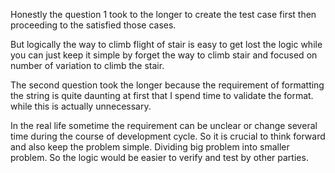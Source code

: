 Honestly the question 1 took to the longer to create the test case
first then proceeding to the satisfied those cases.

But logically the way to climb flight of stair is easy to get lost the logic 
while you can just keep it simple by forget the way to climb
stair and focused on number of variation to climb the stair.

The second question took the longer because the requirement
of formatting the string is quite daunting at first that
I spend time to validate the format. while this is actually
unnecessary.

In the real life sometime the requirement can be unclear or 
change several time during the course of development cycle.
So it is crucial to think forward and also keep the problem simple.
Dividing big problem into smaller problem. So the logic 
would be easier to verify and test by other parties.